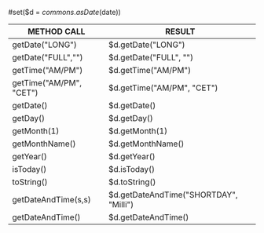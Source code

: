 #set($d = $commons.asDate($date))

| METHOD CALL | RESULT |
| ----------- | ------ |
| getDate("LONG")         | $d.getDate("LONG") |
| getDate("FULL","")      | $d.getDate("FULL", "") |
| getTime("AM/PM")        | $d.getTime("AM/PM") |
| getTime("AM/PM", "CET") | $d.getTime("AM/PM", "CET") |
| getDate()               | $d.getDate() |
| getDay()                | $d.getDay() |
| getMonth(1)             | $d.getMonth(1) |
| getMonthName()          | $d.getMonthName() |
| getYear()               | $d.getYear() |
| isToday()               | $d.isToday() |
| toString()              | $d.toString() |
| getDateAndTime(s,s)     | $d.getDateAndTime("SHORTDAY", "Milli") |
| getDateAndTime()        | $d.getDateAndTime() |
